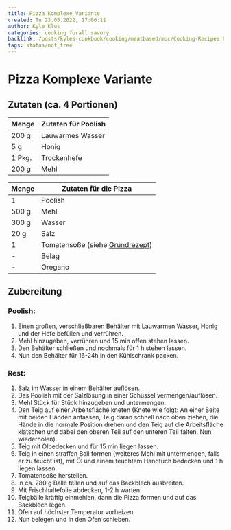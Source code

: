 ```yaml
---
title: Pizza Komplexe Variante
created: Tu 23.05.2022, 17:06:11
author: Kyle Klus
categories: cooking forall savory
backlink: /posts/kyles-cookbook/cooking/meatbased/moc/Cooking-Recipes.html
tags: status/not_tree
---
```


# Pizza Komplexe Variante

## Zutaten (ca. 4 Portionen)

| Menge            | Zutaten für Poolish |
| ---------------- | ------------------- |
| 200 g             | Lauwarmes Wasser    |
| 5 g               | Honig               |
| 1 Pkg.             | Trockenhefe         |
| 200 g             | Mehl                |

| Menge            | Zutaten für die Pizza              |
| ---------------- | ------------------------------- |
| 1                | Poolish                         |
| 500 g             | Mehl                            |
| 300 g             | Wasser                          |
| 20 g              | Salz                            |
| 1                | Tomatensoße (siehe [Grundrezept](/posts/kyles-cookbook/cooking/vegan/savory/recipe/Tomatensoße-Grundrezept.html)) |
| -                | Belag                           |
| -                | Oregano                         |

## Zubereitung

### Poolish:

1. Einen großen, verschließbaren Behälter mit Lauwarmen Wasser, Honig und der Hefe befüllen und verrühren.
2. Mehl hinzugeben, verrühren und 15 min offen stehen lassen.
3. Den Behälter schließen und nochmals für 1 h stehen lassen.
4. Nun den Behälter für 16-24h in den Kühlschrank packen.

### Rest:

1. Salz im Wasser in einem Behälter auflösen.
2. Das Poolish mit der Salzlösung in einer Schüssel vermengen/auflösen.
3. Mehl Stück für Stück hinzugeben und untermengen.
4. Den Teig auf einer Arbeitsfläche kneten (Knete wie folgt: An einer Seite mit beiden Händen anfassen, Teig daran schnell nach oben ziehen, die Hände in die normale Position drehen und den Teig auf die Arbeitsfläche klatschen und dabei den oberen Teil auf den unteren Teil falten. Nun wiederholen).
5. Teig mit Ölbedecken und für 15 min liegen lassen.
6. Teig in einen straffen Ball formen (weiteres Mehl mit untermengen, falls er zu feucht ist), mit Öl und einem feuchtem Handtuch bedecken und 1 h liegen lassen.
7. Tomatensoße herstellen.
8. In ca. 280 g Bälle teilen und auf das Backblech ausbreiten.
9. Mit Frischhaltefolie abdecken, 1-2 h warten.
10. Teigbälle kräftig einmehlen, dann die Pizza formen und auf das Backblech legen.
11. Ofen auf höchster Temperatur vorheizen.
12. Nun belegen und in den Ofen schieben.
